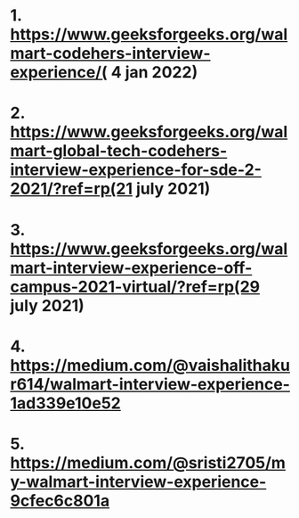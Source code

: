 # 1. https://www.geeksforgeeks.org/walmart-codehers-interview-experience/( 4 jan 2022)
# 2. https://www.geeksforgeeks.org/walmart-global-tech-codehers-interview-experience-for-sde-2-2021/?ref=rp(21 july 2021)
# 3. https://www.geeksforgeeks.org/walmart-interview-experience-off-campus-2021-virtual/?ref=rp(29 july 2021)
# 4. https://medium.com/@vaishalithakur614/walmart-interview-experience-1ad339e10e52
# 5. https://medium.com/@sristi2705/my-walmart-interview-experience-9cfec6c801a
